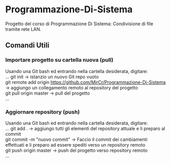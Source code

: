 # Programmazione-Di-Sistema
Progetto del corso di Programmazione Di Sistema: Condivisione di file tramite rete LAN.

## Comandi Utili
### Importare progetto su cartella nuova (pull)
Usando una Git bash ed entrando nella cartella desiderata, digitare:\
...
git init -> istanzio un nuovo Git repo vuoto\
git remote add origin https://github.com/MirCr/Programmazione-Di-Sistema -> aggiungo un collegamento remoto al repository del progetto\
git pull origin master -> pull del progetto\
...

### Aggiornare repository (push)
Usando una Git bash ed entrando nella cartella desiderata, digitare:\
...
git add . -> aggiungo tutti gli elementi del repository attuale e li preparo al commit\
git commit -m "nuovo commit" -> Faccio il commit dei cambiamenti effettuati e li preparo ad essere spediti verso un repository remoto\
git push origin master -> push del progetto verso repository remoto\
...